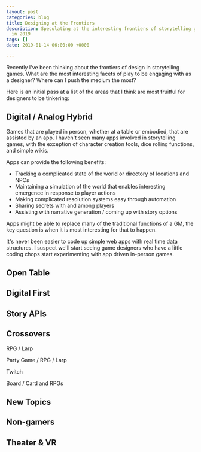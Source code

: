 ```yaml
---
layout: post
categories: blog
title: Designing at the Frontiers
description: Speculating at the interesting frontiers of storytelling game design
  in 2019
tags: []
date: 2019-01-14 06:00:00 +0000

---
```

Recently I've been thinking about the frontiers of design in storytelling games. What are the most interesting facets of play to be engaging with as a designer? Where can I push the medium the most?

Here is an initial pass at a list of the areas that I think are most fruitful for designers to be tinkering:

## Digital / Analog Hybrid

Games that are played in person, whether at a table or embodied, that are assisted by an app. I haven't seen many apps involved in storytelling games, with the exception of character creation tools, dice rolling functions, and simple wikis.

Apps can provide the following benefits:

* Tracking a complicated state of the world or directory of locations and  NPCs
* Maintaining a simulation of the world that enables interesting emergence in response to player actions
* Making complicated resolution systems easy through automation
* Sharing secrets with and among players
* Assisting with narrative generation / coming up with story options

Apps might be able to replace many of the traditional functions of a GM, the key question is when it is most interesting for that to happen.

It's never been easier to code up simple web apps with real time data structures. I suspect we'll start seeing game designers who have a little coding chops start experimenting with app driven in-person games.

## Open Table

## Digital First

## Story APIs

## Crossovers

RPG / Larp

Party Game / RPG / Larp

Twitch

Board / Card and RPGs

## New Topics

## Non-gamers

## Theater & VR